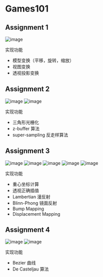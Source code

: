 # Games101
## Assignment 1
![image](https://github.com/jgw2000/Games101/blob/main/Assignment1/image.png)

实现功能
- 模型变换（平移，旋转，缩放）
- 视图变换
- 透视投影变换

## Assignment 2
![image](https://github.com/jgw2000/Games101/blob/main/Assignment2/image1.png)
![image](https://github.com/jgw2000/Games101/blob/main/Assignment2/image2.png)

实现功能
- 三角形光栅化
- z-buffer 算法
- super-sampling 反走样算法

## Assignment 3
![image](https://github.com/jgw2000/Games101/blob/main/Assignment3/image1.png)
![image](https://github.com/jgw2000/Games101/blob/main/Assignment3/image2.png)
![image](https://github.com/jgw2000/Games101/blob/main/Assignment3/image3.png)
![image](https://github.com/jgw2000/Games101/blob/main/Assignment3/image4.png)
![image](https://github.com/jgw2000/Games101/blob/main/Assignment3/image5.png)

实现功能
- 重心坐标计算
- 透视正确插值
- Lambertian 漫反射
- Blinn-Phong 镜面反射
- Bump Mapping
- Displacement Mapping

## Assignment 4
![image](https://github.com/jgw2000/Games101/blob/main/Assignment4/image1.png)
![image](https://github.com/jgw2000/Games101/blob/main/Assignment4/image2.png)

实现功能
- Bezier 曲线
- De Casteljau 算法